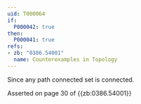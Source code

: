 ```yaml
---
uid: T000064
if:
  P000042: true
then:
  P000041: true
refs:
- zb: "0386.54001"
  name: Counterexamples in Topology
---
```


Since any path connected set is connected.

Asserted on page 30 of {{zb:0386.54001}}
